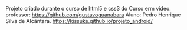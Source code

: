Projeto criado durante o curso de html5 e css3 do Curso erm video.
professor: https://github.com/gustavoguanabara
Aluno: Pedro Henrique Silva de Alcântara.
https://kissuke.github.io/projeto_android/
